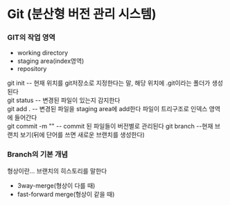 # Git (분산형 버전 관리 시스템)


### GIT의 작업 영역

* working directory
* staging area(index영역)
* repository

git init -- 현재 위치를 git저장소로 지정한다는 말, 해당 위치에 .git이라는 폴더가 생성된다<br>
git status -- 변경된 파일이 있는지 감지한다<br>
git add . -- 변경된 파일을 staging area에 add한다 파일이 트리구조로 인덱스 영역에 들어간다<br>
git commit -m "" -- commit 된 파일들이 버전별로 관리된다
git branch --현재 브랜치 보기(뒤에 단어를 쓰면 새로운 브랜치를 생성한다)

### Branch의 기본 개념
형상이란... 브랜치의 히스토리를 말한다
 * 3way-merge(형상이 다를 때)
 * fast-forward merge(형상이 같을 때)
